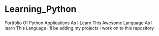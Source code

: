 # Learning_Python
Portfolio Of Python Applications As I Learn This Awesome Language
As I learn This Language I'll be adding my projects I work on to this repository

